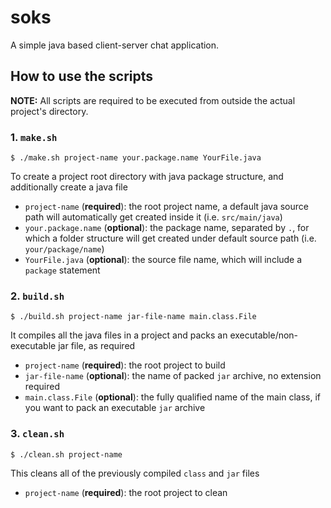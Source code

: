 # soks

A simple java based client-server chat application.

## How to use the scripts

**NOTE:** All scripts are required to be executed from outside the actual project's directory.

### 1. `make.sh`

```
$ ./make.sh project-name your.package.name YourFile.java
```

To create a project root directory with java package structure, and additionally create a java file

- `project-name` (**required**): the root project name, a default java source path will automatically get created inside it (i.e. `src/main/java`)
- `your.package.name` (**optional**): the package name, separated by `.`, for which a folder structure will get created under default source path (i.e. `your/package/name`)
- `YourFile.java` (**optional**): the source file name, which will include a `package` statement

### 2. `build.sh`

```
$ ./build.sh project-name jar-file-name main.class.File
```

It compiles all the java files in a project and packs an executable/non-executable jar file, as required

- `project-name` (**required**): the root project to build
- `jar-file-name` (**optional**): the name of packed `jar` archive, no extension required
- `main.class.File` (**optional**): the fully qualified name of the main class, if you want to pack an executable `jar` archive

### 3. `clean.sh`

```
$ ./clean.sh project-name
```

This cleans all of the previously compiled `class` and `jar` files

- `project-name` (**required**): the root project to clean
